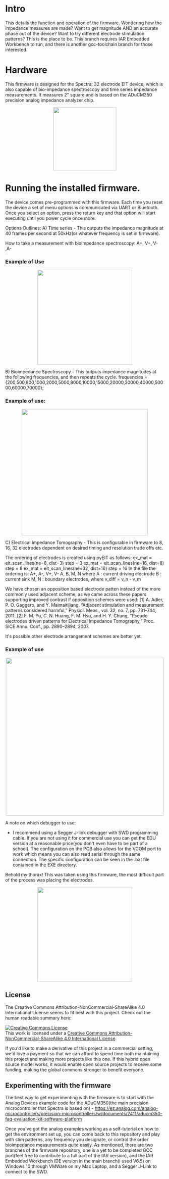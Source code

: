 # Intro

This details the function and operation of the firmware. Wondering how the impedance measures are made? Want to get magnitude AND an accurate phase out of the device? Want to try different electrode stimulation patterns? This is the place to be. This branch requires IAR Embedded Workbench to run, and there is another gcc-toolchain branch for those interested. 

# Hardware 
This firmware is designed for the Spectra: 32 electrode EIT device, which is also capable of bio-impedance spectroscopy and time series impedance measurements. It measures 2" square and is based on the ADuCM350 precision analog impedance analyzer chip. 

<p align="center">
	<img src="images/PCB.jpeg" height="200">
</p>

# Running the installed firmware. 

The device comes pre-programmed with this firmware. Each time you reset the device a set of menu options is communicated via UART or Bluetooth. Once you select an option, press the return key and that option will start executing until you power cycle once more. 

Options Outlines: 
A) Time series - 
   This outputs the impedance magnitude at 40 frames per second at 50kHz(or whatever frequency is set in firmware). 

   How to take a measurement with bioimpedance spectroscopy: A+, V+, V- ,A-

### Example of Use 
   
<p align="center">
	<img src="images/timeseriesexample.png" height="300">
</p>

B) Bioimpedance Spectroscopy - 
	This outputs impedance magnitudes at the following frequencies, and then repeats the cycle. 
	frequencies = {200,500,800,1000,2000,5000,8000,10000,15000,20000,30000,40000,50000,60000,70000};

### Example of use: 

<p align="center">
	<img src="images/spectrums.png" height="400">
</p>

C) Electrical Impedance Tomography - This is configurable in firmware to 8, 16, 32 electrodes dependent on desired timing and resolution trade offs etc. 

The ordering of electrodes is created using pyEIT as follows: 
ex_mat = eit_scan_lines(ne=8, dist=3)  step = 3
ex_mat = eit_scan_lines(ne=16, dist=8) step = 8
ex_mat = eit_scan_lines(ne=32, dist=16) step = 16
In the file the ordering is:
A+, A-, V+, V-
A, B, M, N
where
    A : current driving electrode
    B : current sink
    M, N : boundary electrodes, where v_diff = v_n - v_m

We have chosen an opposition based electrode patten instead of the more commonly used adjacent scheme, as we came across these papers supporting improved contrast if opposition schemes were used: 
[1]	A. Adler, P. O. Gaggero, and Y. Maimaitijiang, “Adjacent stimulation and measurement patterns considered harmful,” Physiol. Meas., vol. 32, no. 7, pp. 731–744, 2011.
[2]	F. M. Yu, C. N. Huang, F. M. Hsu, and H. Y. Chung, “Pseudo electrodes driven patterns for Electrical Impedance Tomography,” Proc. SICE Annu. Conf., pp. 2890–2894, 2007.

It's possible other electrode arrangement schemes are better yet. 

### Example of use

<p align="center">
	<img src="images/picturegrid.png" height="500">
</p>

A note on which debugger to use: 
- I recommend using a Segger J-link debugger with SWD programming cable. If you are not using it for commercial use you can get the EDU version at a reasonable price(you don't even have to be part of a school). The configuration on the PCB also allows for the VCOM port to work which means you can also read serial through the same connection. The specific configuration can be seen in the .bat file contained in the EXE directory. 

Behold my thorax! This was taken using this firmware, the most difficult part of the process was placing the electrodes.  

<p align="center">
	<img src="images/LungscomparedtoCTScan.png" height="300">
</p>


## License 

The Creative Commons Attribution-NonCommercial-ShareAlike 4.0 International License seems to fit best with this project. Check out the human readable summary here: 

<a rel="license" href="http://creativecommons.org/licenses/by-nc-sa/4.0/"><img alt="Creative Commons License" style="border-width:0" src="https://i.creativecommons.org/l/by-nc-sa/4.0/88x31.png" /></a><br />This work is licensed under a <a rel="license" href="http://creativecommons.org/licenses/by-nc-sa/4.0/">Creative Commons Attribution-NonCommercial-ShareAlike 4.0 International License</a>.

If you'd like to make a derivative of this project in a commercial setting, we'd love a payment so that we can afford to spend time both maintaining this project and making more projects like this one. If this hybrid open source model works, it would enable open source projects to receive some funding, making the global commons stronger to benefit everyone. 

## Experimenting with the firmware

The best way to get experimenting with the firmware is to start with the Analog Devices example code for the ADuCM350(the main precision microcontroller that Spectra is based on) - https://ez.analog.com/analog-microcontrollers/precision-microcontrollers/w/documents/2411/aducm350-faq-evaluation-kit-software-platform  

Once you've got the analog examples working as a self-tutorial on how to get the environment set up, you can come back to this repository and play with stim patterns, any frequency you designate, or control the order bioimpedance measurements quite easily. As mentioned, there are two branches of the firmware repository, one is a yet to be completed GCC port(feel free to contribute to a full part of the IAR version), and the IAR Embedded Workbench IDE version in the main branch(I used V6.5) on Windows 10 through VMWare on my Mac Laptop, and a Segger J-Link to connect to the SWD.  



